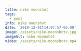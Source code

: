 ```yaml
---
title: nike moonshot
tags:
  - post
info: nike moonshot
date: '2019-12-01T14:07:57-05:00'
image: /assets/nike-moonshotx.jpg
imageAlt: nike moonshot
video: /assets/nike-moonshotx.mp4
---
```


